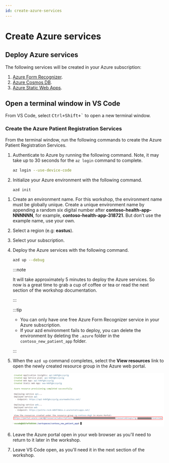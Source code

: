 ```yaml
---
id: create-azure-services
---
```


# Create Azure services

## Deploy Azure services

The following services will be created in your Azure subscription:

1. [Azure Form Recognizer](https://azure.microsoft.com/services/form-recognizer?WT.mc_id=aiml-77396-cxa).
1. [Azure Cosmos DB](https://learn.microsoft.com/azure/cosmos-db/introduction?WT.mc_id=aiml-77396-cxa).
1. [Azure Static Web Apps](https://azure.microsoft.com/services/app-service/static/?WT.mc_id=aiml-77396-cxa).

## Open a terminal window in VS Code

From VS Code, select <kbd>Ctrl+Shift+`</kbd> to open a new terminal window.

### Create the Azure Patient Registration Services

From the terminal window, run the following commands to create the Azure Patient Registration Services.

1. Authenticate to Azure by running the following command. Note, it may take up to 30 seconds for the `az login` command to complete.

    ```bash
    az login --use-device-code
    ```

1. Initialize your Azure environment with the following command.

    ```bash
    azd init
    ```

<!-- 1. Follow the prompts to log in to your Azure subscription. -->
1. Create an environment name. For this workshop, the environment name must be globally unique. Create a unique environment name by appending a random six digital number after **contoso-health-app-NNNNNN**, for example, **contoso-health-app-318721**. But don't use the example name, use your own.
1. Select a region (e.g: **eastus**).
1. Select your subscription.
1. Deploy the Azure services with the following command.

    ```bash
    azd up --debug
    ```

    :::note

    It will take approximately 5 minutes to deploy the Azure services. So now is a great time to grab a cup of coffee or tea or read the next section of the workshop documentation.

    :::

    :::tip

    - You can only have one free Azure Form Recognizer service in your Azure subscription.
    <!-- - If the `azd up` command fails, then rerun the command with the debug flag `azd up --debug` to see detailed error messages. -->
    - If your azd environment fails to deploy, you can delete the environment by deleting the `.azure` folder in the `contoso_new_patient_app` folder.

    :::

1. When  the `azd up` command completes, select the **View resources** link to open the newly created resource group in the Azure web portal.

    ![The image shows the link to the Azure resource group](../static/img/resource_group_link.png)

1. Leave the Azure portal open in your web browser as you'll need to return to it later in the workshop.
1. Leave VS Code open, as you'll need it in the next section of the workshop.
